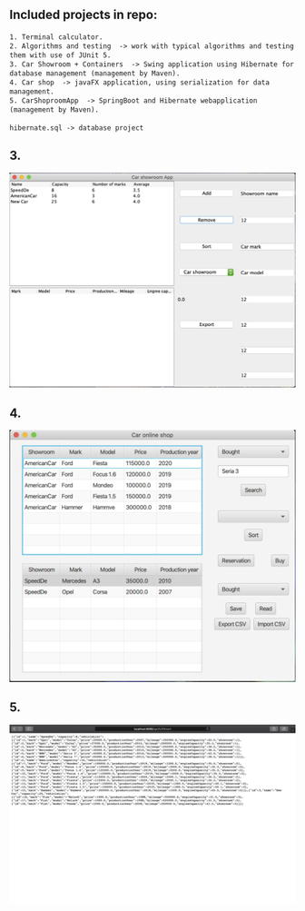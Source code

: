 ## Included projects in repo:
```
1. Terminal calculator.
2. Algorithms and testing  -> work with typical algorithms and testing them with use of JUnit 5.
3. Car Showroom + Containers  -> Swing application using Hibernate for database management (management by Maven).
4. Car shop  -> javaFX application, using serialization for data management.
5. CarShoproomApp  -> SpringBoot and Hibernate webapplication (management by Maven).

hibernate.sql -> database project
```

## 3.
![alt text](https://github.com/KrzysiekJa/java-projects-2020/blob/master/pictures/swing.png "swing")

## 4.
![alt text](https://github.com/KrzysiekJa/java-projects-2020/blob/master/pictures/java_fx.png "java_fx")

## 5.
![alt text](https://github.com/KrzysiekJa/java-projects-2020/blob/master/pictures/spring_boot.png "spring_boot")
